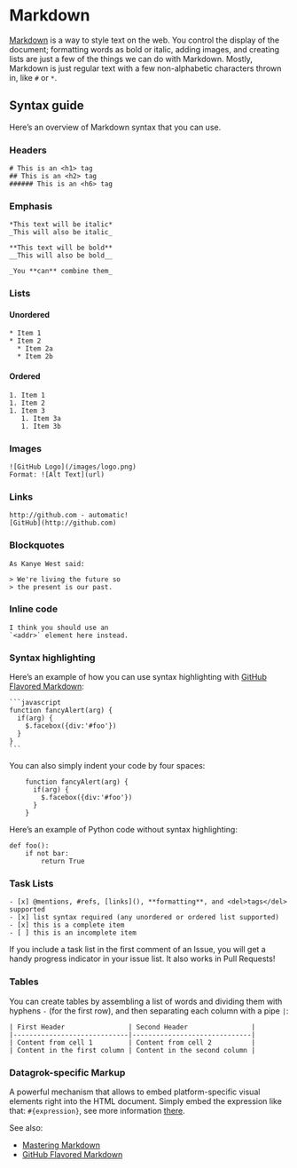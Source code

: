 <!-- TITLE: Markdown -->
<!-- SUBTITLE: -->

# Markdown

[Markdown](http://daringfireball.net/projects/markdown) is a way to style text on the web. 
You control the display of the document; formatting words as bold or italic, adding images, 
and creating lists are just a few of the things we can do with Markdown. Mostly, Markdown 
is just regular text with a few non-alphabetic characters thrown in, like `#` or `*`.

## Syntax guide

Here’s an overview of Markdown syntax that you can use.

### Headers

    # This is an <h1> tag
    ## This is an <h2> tag
    ###### This is an <h6> tag
    

### Emphasis

    *This text will be italic*
    _This will also be italic_
    
    **This text will be bold**
    __This will also be bold__
    
    _You **can** combine them_
    
### Lists

#### Unordered

    * Item 1
    * Item 2
      * Item 2a
      * Item 2b
    
#### Ordered

    1. Item 1
    1. Item 2
    1. Item 3
       1. Item 3a
       1. Item 3b
    
### Images

    ![GitHub Logo](/images/logo.png)
    Format: ![Alt Text](url)
    
### Links

    http://github.com - automatic!
    [GitHub](http://github.com)
    
### Blockquotes

    As Kanye West said:
    
    > We're living the future so
    > the present is our past.
    
### Inline code

    I think you should use an
    `<addr>` element here instead.
    
### Syntax highlighting

Here’s an example of how you can use syntax highlighting with 
[GitHub Flavored Markdown](https://help.github.com/articles/basic-writing-and-formatting-syntax):

    ```javascript
    function fancyAlert(arg) {
      if(arg) {
        $.facebox({div:'#foo'})
      }
    }
    ```
    
You can also simply indent your code by four spaces:

        function fancyAlert(arg) {
          if(arg) {
            $.facebox({div:'#foo'})
          }
        }
    
Here’s an example of Python code without syntax highlighting:

    def foo():
        if not bar:
            return True
    

### Task Lists

    - [x] @mentions, #refs, [links](), **formatting**, and <del>tags</del> supported
    - [x] list syntax required (any unordered or ordered list supported)
    - [x] this is a complete item
    - [ ] this is an incomplete item
    
If you include a task list in the first comment of an Issue, you will get a handy progress 
indicator in your issue list. It also works in Pull Requests!

### Tables

You can create tables by assembling a list of words and dividing them with 
hyphens `-` (for the first row), and then separating each column with a pipe `|`:

    | First Header                | Second Header                |
    |-----------------------------|------------------------------|
    | Content from cell 1         | Content from cell 2          |
    | Content in the first column | Content in the second column |
    
    
### Datagrok-specific Markup

A powerful mechanism that allows to embed platform-specific visual elements right into 
the HTML document. Simply embed the expression like that: `#{expression}`, see more 
information [there](markup.md).


See also:
  * [Mastering Markdown](https://guides.github.com/features/mastering-markdown)
  * [GitHub Flavored Markdown](https://help.github.com/articles/basic-writing-and-formatting-syntax)

